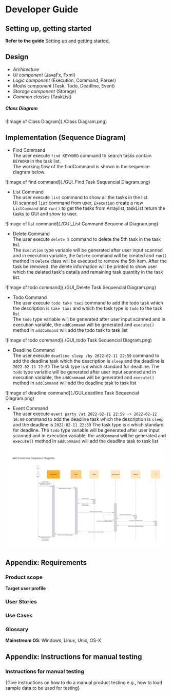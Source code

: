 # Developer Guide

## Setting up, getting started
**Refer to the guide** <a href="https://github.com/nus-tic4002-AY2122S2/ip">
Setting up and getting started.</a>

## Design 

* *Architecture*
* *UI component* (JavaFx, Fxml)  
* *Logic component* (Execution, Command, Parser)
* *Model component* (Task, Todo, Deadline, Event)
* *Storage component* (Storage)
* *Common classes* (TaskList)

##### Class Diagram

![Image of Class Diagram](./Class Diagram.png)

## Implementation (Sequence Diagram)

* Find Command
<br> The user execute `find KEYWORD` command to search tasks contain `KEYWORD` in the 
task list.
<br> The working flow of the findCommand is shown in the sequence diagram below.

![Image of find command](./GUI_Find Task Sequencial Diagram.png)

* List Command <br>
The user execute `list` command to show all the tasks in the list.<br/>
UI scanned `list` command from user, `Execution` create a new `ListCommand` 
and `run()` to get the tasks from Arraylist, taskList return the tasks to GUI 
and show to user. <br/>

![Image of list command](./GUI_List Command Sequencial Diagram.png)

* Delete Command
<br> The user execute `delete 5` command to delete the 5th task in the task list.
<br> The `Execution` type variable will be generated after user input scanned 
and in execution variable, the `Delete` command will be created 
and `run()` method in `Delete` class will be executed to remove the 5th item. 
After the task be removed, the delete information will be printed to show user 
which the deleted task's details and remaining task quantity in the task list.

![Image of todo command](./GUI_Delete Task Sequencial Diagram.png)

* Todo Command
<br> The user execute `todo take taxi` command to add the todo task which the
description is `take taxi` and which the task type is `todo` to the task list. 
<br> The `todo` type variable will be generated after user input scanned and
 in execution variable, the `addCommand` will be generated and `execute()` method 
 in `addCommand` will add the todo task to task list
 
![Image of todo command](./GUI_todo Task Sequencial Diagram.png)

* Deadline Command
<br> The user execute `deadline sleep /by 2022-02-11 22:59` command to add the
deadline task which the description is `sleep` and the deadline is `2022-02-11 22:59`
The task type is `d` which standard for deadline. The `todo` type variable will 
be generated after user input scanned and in execution variable, the `addCommand` 
will be generated and `execute()` method in `addCommand` will add the deadline task 
to task list

![Image of deadline command](./GUI_deadline Task Sequencial Diagram.png)

* Event Command
<br> The user execute `event party /at 2022-02-11 22:59 -> 2022-02-12 16:00` command to add the
deadline task which the description is `sleep` and the deadline is `2022-02-11 22:59`
The task type is `d` which standard for deadline. The `todo` type variable will 
be generated after user input scanned and in execution variable, the `addCommand` 
will be generated and `execute()` method in `addCommand` will add the deadline task 
to task list

![Image of event command](./GUI_event_Task_Sequencial_Diagram.jpg)


## Appendix: Requirements

### Product scope

**Target user profile**



### User Stories





### Use Cases






### Glossary

**Mainstream OS**:  Windows, Linux, Unix, OS-X

## Appendix:  Instructions for manual testing

### Instructions for manual testing

{Give instructions on how to do a manual product testing 
e.g., how to load sample data to be used for testing}








